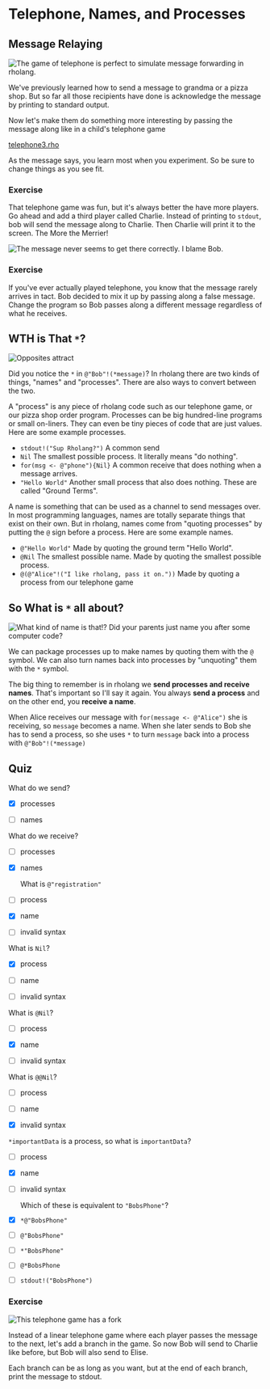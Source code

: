 # Telephone, Names, and Processes

## Message Relaying


![The game of telephone is perfect to simulate message forwarding in rholang.](telephone.png)



We've previously learned how to send a message to grandma or a pizza shop. But so far all those recipients have done is acknowledge the message by printing to standard output.

Now let's make them do something more interesting by passing the message along like in a child's telephone game

[telephone3.rho](telephone3.rho)

As the message says, you learn most when you experiment. So be sure to change things as you see fit.

### Exercise

That telephone game was fun, but it's always better the have more players. Go ahead and add a third player called Charlie. Instead of printing to `stdout`, bob will send the message along to Charlie. Then Charlie will print it to the screen. The More the Merrier!



![The message never seems to get there correctly. I blame Bob.](telephoneChangedMessage.png)



### Exercise
If you've ever actually played telephone, you know that the message rarely arrives in tact. Bob decided to mix it up by passing along a false message. Change the program so Bob passes along a different message regardless of what he receives.


## WTH is That `*`?

![Opposites attract](inverse.png)

Did you notice the `*` in `@"Bob"!(*message)`? In rholang there are two kinds of things, "names" and "processes". There are also ways to convert between the two.

<!-- TODO: Maybe an illustration of arrows labeled * and @ would be better here? -->

A "process" is any piece of rholang code such as our telephone game, or our pizza shop order program. Processes can be big hundred-line programs or small on-liners. They can even be tiny pieces of code that are just values.  Here are some example processes.

 - `stdout!("Sup Rholang?")` A common send
 - `Nil` The smallest possible process. It literally means "do nothing".
 - `for(msg <- @"phone"){Nil}` A common receive that does nothing when a message arrives.
 - `"Hello World"` Another small process that also does nothing. These are called "Ground Terms".


A name is something that can be used as a channel to send messages over. In most programming languages, names are totally separate things that exist on their own. But in rholang, names come from "quoting processes" by putting the `@` sign before a process. Here are some example names.

 - `@"Hello World"` Made by quoting the ground term "Hello World".
 - `@Nil` The smallest possible name. Made by quoting the smallest possible process.
 - `@(@"Alice"!("I like rholang, pass it on."))` Made by quoting a process from our telephone game




## So What is `*` all about?


![What kind of name is that!? Did your parents just name you after some computer code?](myNameIs.png)

We can package processes up to make names by quoting them with the `@` symbol. We can also turn names back into processes by "unquoting" them with the `*` symbol.

The big thing to remember is in rholang we <strong>send processes and receive names</strong>. That's important so I'll say it again. You always <strong>send a process</strong> and on the other end, you <strong>receive a name</strong>.

When Alice receives our message with `for(message <- @"Alice")` she is receiving, so `message` becomes a name. When she later sends to Bob she has to send a process, so she uses `*` to turn `message` back into a process with `@"Bob"!(*message)`



## Quiz

What do we send?
- [x] processes
- [ ] names



What do we receive?
- [ ] processes
- [x] names



  What is `@"registration"`
- [ ] process
- [x] name
- [ ] invalid syntax




What is `Nil`?
- [x] process
- [ ] name
- [ ] invalid syntax



What is `@Nil`?
- [ ] process
- [x] name
- [ ] invalid syntax




What is `@@Nil`?
- [ ] process
- [ ] name
- [x] invalid syntax



`*importantData` is a process, so what is `importantData`?
- [ ] process
- [x] name
- [ ] invalid syntax



  Which of these is equivalent to `"BobsPhone"`?
- [x] `*@"BobsPhone"`
- [ ] `@"BobsPhone"`
- [ ] `*"BobsPhone"`
- [ ] `@*BobsPhone`
- [ ] `stdout!("BobsPhone")`



### Exercise

![This telephone game has a fork](telephoneFork.png)

Instead of a linear telephone game where each player passes the message to the next, let's add a branch in the game. So now Bob will send to Charlie like before, but Bob will also send to Elise.

Each branch can be as long as you want, but at the end of each branch, print the message to stdout.
